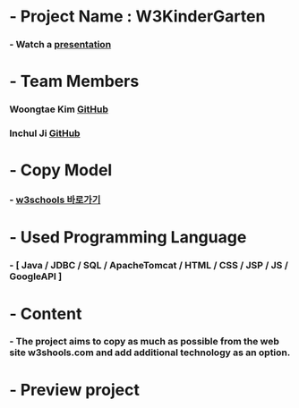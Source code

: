 # - Project Name : W3KinderGarten

### - Watch a [presentation](https://docs.google.com/presentation/d/1DPjuR0FlE3QvEWu9QTWynwJPrqCSUGMU/edit#slide=id.p1)

# - Team Members

### Woongtae Kim [GitHub](https://github.com/angle2v)
### Inchul Ji [GitHub](https://github.com/inchul-ji)

# - Copy Model
### - [w3schools 바로가기](www.w3schools.com)

# - Used Programming Language
### - [ Java / JDBC / SQL / ApacheTomcat / HTML / CSS / JSP / JS /  GoogleAPI ]

# - Content
### - The project aims to copy as much as possible from the web site w3shools.com and add additional technology as an option.

# - Preview project

